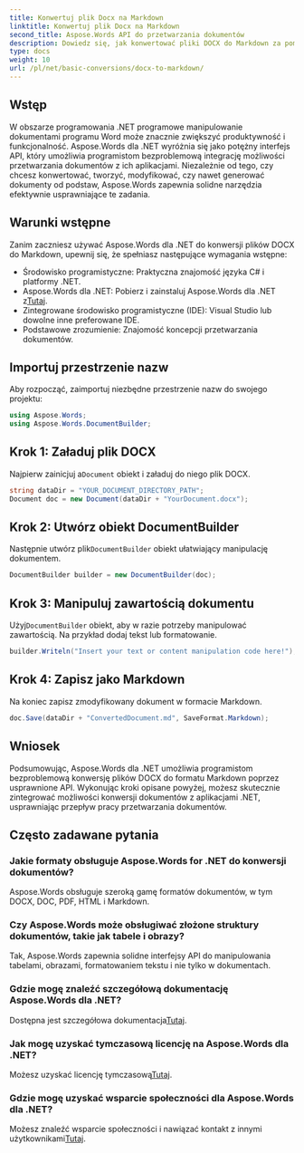 ```yaml
---
title: Konwertuj plik Docx na Markdown
linktitle: Konwertuj plik Docx na Markdown
second_title: Aspose.Words API do przetwarzania dokumentów
description: Dowiedz się, jak konwertować pliki DOCX do Markdown za pomocą Aspose.Words dla .NET. Postępuj zgodnie z naszym szczegółowym przewodnikiem, aby uzyskać bezproblemową integrację z aplikacjami .NET.
type: docs
weight: 10
url: /pl/net/basic-conversions/docx-to-markdown/
---
```

## Wstęp

W obszarze programowania .NET programowe manipulowanie dokumentami programu Word może znacznie zwiększyć produktywność i funkcjonalność. Aspose.Words dla .NET wyróżnia się jako potężny interfejs API, który umożliwia programistom bezproblemową integrację możliwości przetwarzania dokumentów z ich aplikacjami. Niezależnie od tego, czy chcesz konwertować, tworzyć, modyfikować, czy nawet generować dokumenty od podstaw, Aspose.Words zapewnia solidne narzędzia efektywnie usprawniające te zadania.

## Warunki wstępne

Zanim zaczniesz używać Aspose.Words dla .NET do konwersji plików DOCX do Markdown, upewnij się, że spełniasz następujące wymagania wstępne:

- Środowisko programistyczne: Praktyczna znajomość języka C# i platformy .NET.
- Aspose.Words dla .NET: Pobierz i zainstaluj Aspose.Words dla .NET z[Tutaj](https://releases.aspose.com/words/net/).
- Zintegrowane środowisko programistyczne (IDE): Visual Studio lub dowolne inne preferowane IDE.
- Podstawowe zrozumienie: Znajomość koncepcji przetwarzania dokumentów.

## Importuj przestrzenie nazw

Aby rozpocząć, zaimportuj niezbędne przestrzenie nazw do swojego projektu:

```csharp
using Aspose.Words;
using Aspose.Words.DocumentBuilder;
```

## Krok 1: Załaduj plik DOCX

 Najpierw zainicjuj a`Document` obiekt i załaduj do niego plik DOCX.

```csharp
string dataDir = "YOUR_DOCUMENT_DIRECTORY_PATH";
Document doc = new Document(dataDir + "YourDocument.docx");
```

## Krok 2: Utwórz obiekt DocumentBuilder

 Następnie utwórz plik`DocumentBuilder` obiekt ułatwiający manipulację dokumentem.

```csharp
DocumentBuilder builder = new DocumentBuilder(doc);
```

## Krok 3: Manipuluj zawartością dokumentu

 Użyj`DocumentBuilder` obiekt, aby w razie potrzeby manipulować zawartością. Na przykład dodaj tekst lub formatowanie.

```csharp
builder.Writeln("Insert your text or content manipulation code here!");
```

## Krok 4: Zapisz jako Markdown

Na koniec zapisz zmodyfikowany dokument w formacie Markdown.

```csharp
doc.Save(dataDir + "ConvertedDocument.md", SaveFormat.Markdown);
```

## Wniosek

Podsumowując, Aspose.Words dla .NET umożliwia programistom bezproblemową konwersję plików DOCX do formatu Markdown poprzez usprawnione API. Wykonując kroki opisane powyżej, możesz skutecznie zintegrować możliwości konwersji dokumentów z aplikacjami .NET, usprawniając przepływ pracy przetwarzania dokumentów.

## Często zadawane pytania

### Jakie formaty obsługuje Aspose.Words for .NET do konwersji dokumentów?
Aspose.Words obsługuje szeroką gamę formatów dokumentów, w tym DOCX, DOC, PDF, HTML i Markdown.

### Czy Aspose.Words może obsługiwać złożone struktury dokumentów, takie jak tabele i obrazy?
Tak, Aspose.Words zapewnia solidne interfejsy API do manipulowania tabelami, obrazami, formatowaniem tekstu i nie tylko w dokumentach.

### Gdzie mogę znaleźć szczegółową dokumentację Aspose.Words dla .NET?
 Dostępna jest szczegółowa dokumentacja[Tutaj](https://reference.aspose.com/words/net/).

### Jak mogę uzyskać tymczasową licencję na Aspose.Words dla .NET?
 Możesz uzyskać licencję tymczasową[Tutaj](https://purchase.aspose.com/temporary-license/).

### Gdzie mogę uzyskać wsparcie społeczności dla Aspose.Words dla .NET?
 Możesz znaleźć wsparcie społeczności i nawiązać kontakt z innymi użytkownikami[Tutaj](https://forum.aspose.com/c/words/8).
